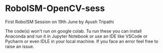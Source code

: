 # RoboISM-OpenCV-sess

First RoboISM Session on 19th June by Ayush Tripathi

The code(s) won't run on google colab. Tu run these you can install Anaconda and run it in Jupyter Notebook or use an IDE like VSCode or Pycharm or even IDLE in your local machine. If you face an error feel free to raise an issue.
